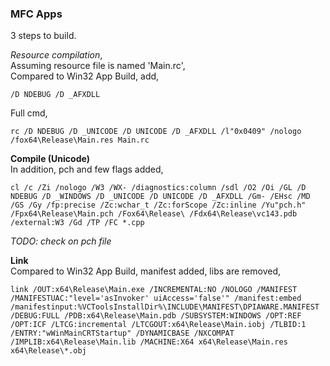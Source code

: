 ### MFC Apps
3 steps to build.

*Resource compilation*,  
Assuming resource file is named 'Main.rc',  
Compared to Win32 App Build, add,

    /D NDEBUG /D _AFXDLL

Full cmd,

    rc /D NDEBUG /D _UNICODE /D UNICODE /D _AFXDLL /l"0x0409" /nologo /fox64\Release\Main.res Main.rc

**Compile (Unicode)**  
In addition, pch and few flags added,

    cl /c /Zi /nologo /W3 /WX- /diagnostics:column /sdl /O2 /Oi /GL /D NDEBUG /D _WINDOWS /D _UNICODE /D UNICODE /D _AFXDLL /Gm- /EHsc /MD /GS /Gy /fp:precise /Zc:wchar_t /Zc:forScope /Zc:inline /Yu"pch.h" /Fpx64\Release\Main.pch /Fox64\Release\ /Fdx64\Release\vc143.pdb /external:W3 /Gd /TP /FC *.cpp

*TODO: check on pch file*

**Link**  
Compared to Win32 App Build, manifest added, libs are removed,

    link /OUT:x64\Release\Main.exe /INCREMENTAL:NO /NOLOGO /MANIFEST /MANIFESTUAC:"level='asInvoker' uiAccess='false'" /manifest:embed /manifestinput:%VCToolsInstallDir%\INCLUDE\MANIFEST\DPIAWARE.MANIFEST /DEBUG:FULL /PDB:x64\Release\Main.pdb /SUBSYSTEM:WINDOWS /OPT:REF /OPT:ICF /LTCG:incremental /LTCGOUT:x64\Release\Main.iobj /TLBID:1 /ENTRY:"wWinMainCRTStartup" /DYNAMICBASE /NXCOMPAT /IMPLIB:x64\Release\Main.lib /MACHINE:X64 x64\Release\Main.res x64\Release\*.obj


